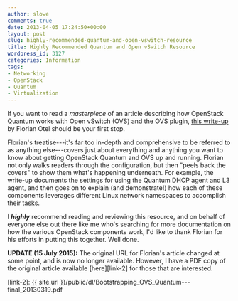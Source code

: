 ```yaml
---
author: slowe
comments: true
date: 2013-04-05 17:24:50+00:00
layout: post
slug: highly-recommended-quantum-and-open-vswitch-resource
title: Highly Recommended Quantum and Open vSwitch Resource
wordpress_id: 3127
categories: Information
tags:
- Networking
- OpenStack
- Quantum
- Virtualization
---
```


If you want to read a _masterpiece_ of an article describing how OpenStack Quantum works with Open vSwitch (OVS) and the OVS plugin, [this write-up][link-1] by Florian Otel should be your first stop.

Florian's treatise---it's far too in-depth and comprehensive to be referred to as anything else---covers just about everything and anything you want to know about getting OpenStack Quantum and OVS up and running. Florian not only walks readers through the configuration, but then "peels back the covers" to show them what's happening underneath. For example, the write-up documents the settings for using the Quantum DHCP agent and L3 agent, and then goes on to explain (and demonstrate!) how each of these components leverages different Linux network namespaces to accomplish their tasks.

I _**highly**_ recommend reading and reviewing this resource, and on behalf of everyone else out there like me who's searching for more documentation on how the various OpenStack components work, I'd like to thank Florian for his efforts in putting this together. Well done.

**UPDATE (15 July 2015):** The original URL for Florian's article changed at some point, and is now no longer available. However, I have a PDF copy of the original article available [here][link-2] for those that are interested.

[link-1]: https://a248.e.akamai.net/cdn.hpcloudsvc.com/h9f25be84b35c201beea6b13c85876258/prodaw2/Bootstrapping_OVS_Quantum---final_20130319.html
[link-2]: {{ site.url }}/public/dl/Bootstrapping_OVS_Quantum---final_20130319.pdf
